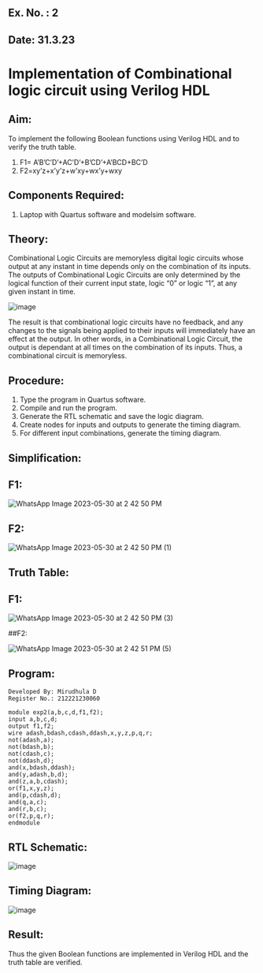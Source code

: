 ## Ex. No. : 2 
## Date: 31.3.23 
# Implementation of Combinational logic circuit using Verilog HDL
## Aim:
To implement the following Boolean functions using Verilog HDL and to verify the truth table.
1. F1= A’B’C’D’+AC’D’+B’CD’+A’BCD+BC’D
2. F2=xy’z+x’y’z+w’xy+wx’y+wxy

## Components Required:
1.	Laptop with Quartus software and modelsim software.

## Theory:
Combinational Logic Circuits are memoryless digital logic circuits whose output at any instant in time depends only on the combination of its inputs.
The outputs of Combinational Logic Circuits are only determined by the logical function of their current input state, logic “0” or logic “1”, at any given instant in time.

![image](https://github.com/rvinifa/ex.2/assets/133735746/949815d3-0912-49c7-81c0-eea1c148d48e)

The result is that combinational logic circuits have no feedback, and any changes to the signals being applied to their inputs will immediately have an effect at the output. In other words, in a Combinational Logic Circuit, the output is dependant at all times on the combination of its inputs. Thus, a combinational circuit is memoryless.

## Procedure:
1.	Type the program in Quartus software.
2.	Compile and run the program.
3.	Generate the RTL schematic and save the logic diagram.
4.	Create nodes for inputs and outputs to generate the timing diagram.
5.	For different input combinations, generate the timing diagram.

## Simplification:
## F1:

![WhatsApp Image 2023-05-30 at 2 42 50 PM](https://github.com/MIRUDHULA-DHANARAJ/ex.2/assets/94828147/1699afb0-dd3d-49ab-a591-6280f95b704c)

## F2:

![WhatsApp Image 2023-05-30 at 2 42 50 PM (1)](https://github.com/MIRUDHULA-DHANARAJ/ex.2/assets/94828147/4f6213ae-56aa-415d-a50c-3258210d5c69)



## Truth Table:

## F1:
![WhatsApp Image 2023-05-30 at 2 42 50 PM (3)](https://github.com/MIRUDHULA-DHANARAJ/ex.2/assets/94828147/1a2d1e35-0b87-445b-a5bc-a210bb13e38d)

##F2:

![WhatsApp Image 2023-05-30 at 2 42 51 PM (5)](https://github.com/MIRUDHULA-DHANARAJ/ex.2/assets/94828147/14a9ba0a-1003-44e5-9272-fbb9fe0af60d)




## Program:
```
Developed By: Mirudhula D
Register No.: 212221230060
```
```
module exp2(a,b,c,d,f1,f2);
input a,b,c,d;
output f1,f2;
wire adash,bdash,cdash,ddash,x,y,z,p,q,r;
not(adash,a);
not(bdash,b);
not(cdash,c);
not(ddash,d);
and(x,bdash,ddash);
and(y,adash,b,d);
and(z,a,b,cdash);
or(f1,x,y,z);
and(p,cdash,d);
and(q,a,c);
and(r,b,c);
or(f2,p,q,r);
endmodule
```

## RTL Schematic:

![image](https://github.com/MIRUDHULA-DHANARAJ/ex.2/assets/94828147/63963c28-3e1f-45eb-9c4c-4c00e3d022ab)

## Timing Diagram:


![image](https://github.com/MIRUDHULA-DHANARAJ/ex.2/assets/94828147/0bd5683b-5d98-4398-a05f-01b8f4024503)


## Result:

Thus the given Boolean functions are implemented in Verilog HDL and the truth table are verified.



